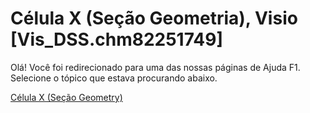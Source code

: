
# Célula X (Seção Geometria), Visio [Vis_DSS.chm82251749]

Olá! Você foi redirecionado para uma das nossas páginas de Ajuda F1. Selecione o tópico que estava procurando abaixo.

[Célula X (Seção Geometry)](http://msdn.microsoft.com/library/2416b323-e084-18e1-c9be-a797078dfab9%28Office.15%29.aspx)
